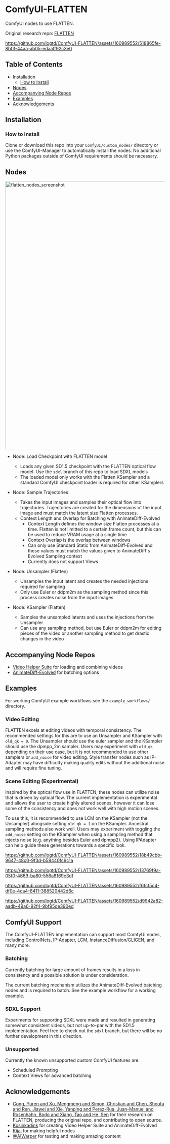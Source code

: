 # ComfyUI-FLATTEN
ComfyUI nodes to use FLATTEN.

Original research repo: [FLATTEN](https://github.com/yrcong/flatten)

https://github.com/logtd/ComfyUI-FLATTEN/assets/160989552/518865fe-8bf3-44aa-ab05-edaaff92c3e0

## Table of Contents
- [Installation](#installation)
  - [How to Install](#how-to-install)
- [Nodes](#nodes)
- [Accompanying Node Repos](#accompanying-node-repos)
- [Examples](#examples)
- [Acknowledgements](#acknowledgements)

## Installation

### How to Install
Clone or download this repo into your `ComfyUI/custom_nodes/` directory or use the ComfyUI-Manager to automatically install the nodes. No additional Python packages outside of ComfyUI requirements should be necessary.

## Nodes
<img width="843" alt="flatten_nodes_screenshot" src="https://github.com/logtd/ComfyUI-FLATTEN/assets/160989552/3ea92d0c-b484-4290-9ed2-a07b5031a4c5">

* Node: Load Checkpoint with FLATTEN model
  * Loads any given SD1.5 checkpoint with the FLATTEN optical flow model. Use the `sdxl` branch of this repo to load SDXL models
  * The loaded model only works with the Flatten KSampler and a standard ComfyUI checkpoint loader is required for other KSamplers
 
* Node: Sample Trajectories
  * Takes the input images and samples their optical flow into trajectories. Trajectories are created for the dimensions of the input image and must match the latent size Flatten processes.
  * Context Length and Overlap for Batching with AnimateDiff-Evolved
    * Context Length defines the window size Flatten processes at a time. Flatten is not limitted to a certain frame count, but this can be used to reduce VRAM usage at a single time
    * Context Overlap is the overlap between windows
    * Can only use Standard Static from AnimateDiff-Evolved and these values must match the values given to AnimateDiff's Evolved Sampling context
    * Currently does not support Views
   
* Node: Unsampler (Flatten)
  * Unsamples the input latent and creates the needed injections required for sampling
  * Only use Euler or ddpm2m as the sampling method since this process creates noise from the input images
 
* Node: KSampler (Flatten)
  * Samples the unsampled latents and uses the injections from the Unsampler
  * Can use any sampling method, but use Euler or ddpm2m for editing pieces of the video or another sampling method to get drastic changes in the video


## Accompanying Node Repos
* [Video Helper Suite](https://github.com/Kosinkadink/ComfyUI-VideoHelperSuite) for loading and combining videos
* [AnimateDiff-Evolved](https://github.com/Kosinkadink/ComfyUI-AnimateDiff-Evolved) for batching options

## Examples
For working ComfyUI example workflows see the `example_workflows/` directory.

### Video Editing
FLATTEN excels at editing videos with temporal consistency. The recommended settings for this are to use an Unsampler and KSampler with `old_qk = 0`. The Unsampler should use the euler sampler and the KSampler should use the dpmpp_2m sampler. Users may experiment with `old_qk` depending on their use case, but it is not recommended to use other samplers or `add_noise` for video editing. Style transfer nodes such as IP-Adapter may have difficulty making quality edits without the additional noise and will require fine tuning.

### Scene Editing (Experimental)
Inspired by the optical flow use in FLATTEN, these nodes can utilize noise that is driven by optical flow. The current implementation is experimental and allows the user to create highly altered scenes, however it can lose some of the consistency and does not work well with high motion scenes.

To use this, it is recommended to use LCM on the KSampler (not the Unsampler) alongside setting `old_qk = 1` on the KSampler. Ancestral sampling methods also work well. Users may experiment with toggling the `add_noise` setting on the KSampler when using a sampling method that injects noise (e.g. anything besides Euler and dpmpp2). Using IPAdapter can help guide these generations towards a specific look.

https://github.com/logtd/ComfyUI-FLATTEN/assets/160989552/18b49cbb-9647-48c0-9f3d-b58440fc9c1a

https://github.com/logtd/ComfyUI-FLATTEN/assets/160989552/13769f9a-05f0-4669-ba80-556a8169e3df

https://github.com/logtd/ComfyUI-FLATTEN/assets/160989552/f6fcf5c4-df0e-4ca4-8411-388520442d6c

https://github.com/logtd/ComfyUI-FLATTEN/assets/160989552/d9942a82-aadb-49a6-92f4-9bf95de390ed

## ComfyUI Support
The ComfyUI-FLATTEN implementation can support most ComfyUI nodes, including ControlNets, IP-Adapter, LCM, InstanceDiffusion/GLIGEN, and many more.

### Batching
Currently batching for large amount of frames results in a loss in consistency and a possible solution is under consideration.

The current batching mechanism utilizes the AnimateDiff-Evolved batching nodes and is required to batch. See the example workflow for a working example.

### SDXL Support
Experiments for supporting SDXL were made and resulted in generating somewhat consistent videos, but not up-to-par with the SD1.5 implementation. 
Feel free to check out the `sdxl` branch, but there will be no further development in this direction.

### Unsupported
Currently the known unsupported custom ComfyUI features are:
* Scheduled Prompting
* Context Views for advanced batching

## Acknowledgements
* [Cong, Yuren and Xu, Mengmeng and Simon, Christian and Chen, Shoufa and Ren, Jiawei and Xie, Yanping and Perez-Rua, Juan-Manuel and Rosenhahn, Bodo and Xiang, Tao and He, Sen](https://github.com/yrcong/flatten) for their research on FLATTEN, producing the original repo, and contributing to open source.
* [Kosinkadink](https://github.com/Kosinkadink) for creating Video Helper Suite and AnimateDiff-Evolved
* [Kijai](https://github.com/kijai) for making helpful nodes
* [@AIWarper](https://twitter.com/AIWarper) for testing and making amazing content
